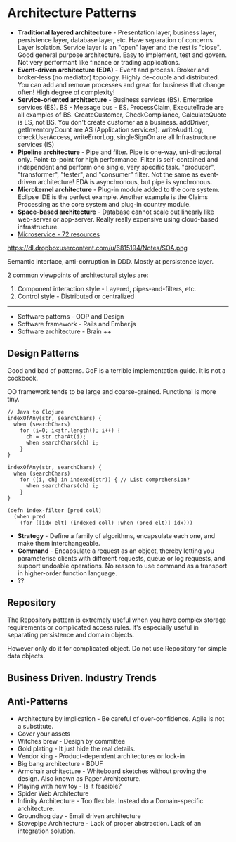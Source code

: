 # Architecture Patterns

* **Traditional layered architecture** - Presentation layer, business layer, persistence layer, database layer, etc. Have separation of concerns. Layer isolation. Service layer is an "open" layer and the rest is "close". Good general purpose architecture. Easy to implement, test and govern. Not very performant like finance or trading applications.
* **Event-driven architecture (EDA)** - Event and process. Broker and broker-less (no mediator) topology. Highly de-couple and distributed. You can add and remove processes and great for business that change often! High degree of complexity!
* **Service-oriented architecture** - Business services (BS). Enterprise services (ES). BS - Message bus - ES. ProcessClaim, ExecuteTrade are all examples of BS. CreateCustomer, CheckCompliance, CalculateQuote is ES, not BS. You don't create customer as a business. addDriver, getInventoryCount are AS (Application services). writeAuditLog, checkUserAccess, writeErrorLog, singleSignOn are all Infrastructure services (IS)
* **Pipeline architecture** - Pipe and filter. Pipe is one-way, uni-directional only. Point-to-point for high performance. Filter is self-contained and independent and perform one single, very specific task. "producer", "transformer", "tester", and "consumer" filter. Not the same as event-driven architecture! EDA is asynchronous, but pipe is synchronous.
* **Microkernel architecture** - Plug-in module added to the core system. Eclipse IDE is the perfect example. Another example is the Claims Processing as the core system and plug-in country module.
* **Space-based architecture** - Database cannot scale out linearly like web-server or app-server. Really really expensive using cloud-based infrastructure.
* [Microservice - 72 resources](http://blog.arkency.com/2014/07/microservices-72-resources/)

https://dl.dropboxusercontent.com/u/6815194/Notes/SOA.png

Semantic interface, anti-corruption in DDD. Mostly at persistence layer.

2 common viewpoints of architectural styles are:

1. Component interaction style - Layered, pipes-and-filters, etc.
2. Control style - Distributed or centralized

---

* Software patterns - OOP and Design
* Software framework - Rails and Ember.js
* Software architecture - Brain ++

## Design Patterns

Good and bad of patterns. GoF is a terrible implementation guide. It is not a cookbook.

OO framework tends to be large and coarse-grained.
Functional is more tiny.

```
// Java to Clojure
indexOfAny(str, searchChars) {
  when (searchChars)
    for (i=0; i<str.length(); i++) {
      ch = str.charAt(i);
      when searchChars(ch) i;
    }
}

indexOfAny(str, searchChars) {
  when (searchChars)
    for ([i, ch] in indexed(str)) { // List comprehension?
      when searchChars(ch) i;
    }
}

(defn index-filter [pred coll]
  (when pred
    (for [[idx elt] (indexed coll) :when (pred elt)] idx)))
```

* **Strategy** - Define a family of algorithms, encapsulate each one, and make them interchangeable.
* **Command** - Encapsulate a request as an object, thereby letting you parameterise clients with different requests, queue or log requests, and support undoable operations. No reason to use command as a transport in higher-order function language.
* ??

## Repository

The Repository pattern is extremely useful when you have complex storage requirements or complicated access rules. It's especially useful in separating persistence and domain objects.

However only do it for complicated object. Do not use Repository for simple data objects.

## Business Driven. Industry Trends

## Anti-Patterns

* Architecture by implication - Be careful of over-confidence. Agile is not a substitute.
* Cover your assets
* Witches brew - Design by committee
* Gold plating - It just hide the real details.
* Vendor king - Product-dependent architectures or lock-in
* Big bang architecture - BDUF
* Armchair architecture - Whiteboard sketches without proving the design. Also known as Paper Architecture.
* Playing with new toy - Is it feasible?
* Spider Web Architecture
* Infinity Architecture - Too flexible. Instead do a Domain-specific architecture.
* Groundhog day - Email driven architecture
* Stovepipe Architecture - Lack of proper abstraction. Lack of an integration solution.








